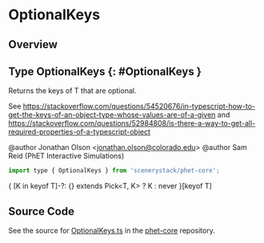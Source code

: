 # OptionalKeys

## Overview



## Type OptionalKeys {: #OptionalKeys }


Returns the keys of T that are optional.

See https://stackoverflow.com/questions/54520676/in-typescript-how-to-get-the-keys-of-an-object-type-whose-values-are-of-a-given
and https://stackoverflow.com/questions/52984808/is-there-a-way-to-get-all-required-properties-of-a-typescript-object

@author Jonathan Olson &lt;jonathan.olson@colorado.edu&gt;
@author Sam Reid (PhET Interactive Simulations)

```js
import type { OptionalKeys } from 'scenerystack/phet-core';
```


{ [K in keyof T]-?: {} extends Pick&lt;T, K&gt; ? K : <span style="color: hsla(calc(var(--md-hue) + 180deg),80%,40%,1);">never</span> }[keyof T]



## Source Code

See the source for [OptionalKeys.ts](https://github.com/phetsims/phet-core/blob/main/js/types/OptionalKeys.ts) in the [phet-core](https://github.com/phetsims/phet-core) repository.
